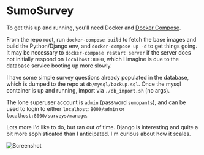 # SumoSurvey

To get this up and running, you'll need Docker and [Docker Compose](https://docs.docker.com/compose/).

From the repo root, run `docker-compose build` to fetch the base images and build the Python/Django env, and `docker-compose up -d` to get things going. It may be necessary to `docker-compose restart server` if the server does not initially respond on `localhost:8000`, which I imagine is due to the database service booting up more slowly.

I have some simple survey questions already populated in the database, which is dumped to the repo at `db/mysql/backup.sql`. Once the mysql container is up and running, import via `./db_import.sh` (no args).

The lone superuser account is `admin` (password `sumopants`), and can be used to login to either `localhost:8000/admin` or `localhost:8000/surveys/manage`.

Lots more I'd like to do, but ran out of time. Django is interesting and quite a bit more sophisticated than I anticipated. I'm curious about how it scales.

![Screenshot](https://raw.github.com/ulianadc/sumosurvey/master/screenshot.png)
